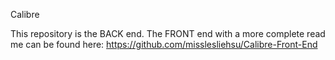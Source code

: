 Calibre

This repository is the BACK end.  The FRONT end with a more complete read me can be found here: https://github.com/misslesliehsu/Calibre-Front-End
